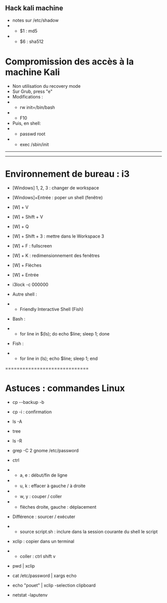 Hack kali machine
-----------------

* notes sur /etc/shadow
* * $1 : md5
* * $6 : sha512

# Compromission des accès à la machine Kali
* Non utilisation du recovery mode
* Sur Grub, press "e"
* Modifications : 
* * rw  init=/bin/bash
* * F10
* Puis, en shell:
* * passwd root
* * exec /sbin/init


---
 ---

# Environnement de bureau : i3

* [Windows] 1, 2, 3 	: changer de workspace
* [Windows]+Entrée 	: poper un shell (fenêtre)
* [W] + V
* [W] + Shift + V
* [W] + Q

* [W] + Shift + 3 	: mettre dans le Workspace 3

* [W] + F 		: fullscreen

* [W] + K			: redimensionnement des fenêtres
* [W] + Flèches
* [W] + Entrée

* i3lock -c 000000

* Autre shell :
* * Friendly Interactive Shell (Fish)

* Bash :
* * for line in $(ls); do echo $line; sleep 1; done

* Fish :
* * for line in (ls); echo $line; sleep 1; end



=============================

# Astuces : commandes Linux

* cp --backup -b

* cp -i  : confirmation

* ls -A

* tree
* ls -R

* grep -C 2 gnome /etc/password


* ctrl
* * a, e : début/fin de ligne
* * u, k : effacer à gauche / à droite
* * w, y : couper / coller
* * flèches droite, gauche : déplacement


* Différence : sourcer / exécuter
* * source script.sh  : inclure dans la session courante du shell le script


* xclip : copier dans un terminal
* * coller : ctrl shift v

* pwd | xclip

* cat /etc/password | xargs echo

* echo "pouet" | xclip -selection clipboard

* netstat -laputenv
